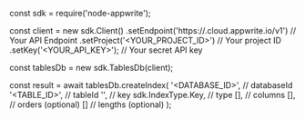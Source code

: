 const sdk = require('node-appwrite');

const client = new sdk.Client()
    .setEndpoint('https://<REGION>.cloud.appwrite.io/v1') // Your API Endpoint
    .setProject('<YOUR_PROJECT_ID>') // Your project ID
    .setKey('<YOUR_API_KEY>'); // Your secret API key

const tablesDb = new sdk.TablesDb(client);

const result = await tablesDb.createIndex(
    '<DATABASE_ID>', // databaseId
    '<TABLE_ID>', // tableId
    '', // key
    sdk.IndexType.Key, // type
    [], // columns
    [], // orders (optional)
    [] // lengths (optional)
);
